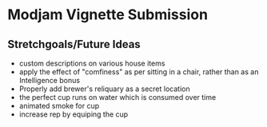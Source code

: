 # Modjam Vignette Submission

## Stretchgoals/Future Ideas
* custom descriptions on various house items
* apply the effect of "comfiness" as per sitting in a chair, rather than as an Intelligence bonus
* Properly add brewer's reliquary as a secret location
* the perfect cup runs on water which is consumed over time
* animated smoke for cup
* increase rep by equiping the cup